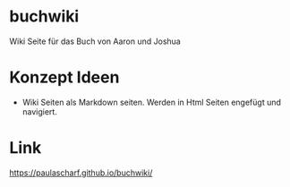 # buchwiki
Wiki Seite für das Buch von Aaron und Joshua

# Konzept Ideen
- Wiki Seiten als Markdown seiten. Werden in Html Seiten engefügt und navigiert.

# Link
https://paulascharf.github.io/buchwiki/
